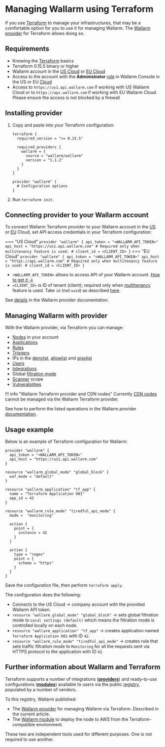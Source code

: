 # Managing Wallarm using Terraform

If you use [Terraform](https://www.terraform.io/) to manage your infrastructures, that may be a comfortable option for you to use it for managing Wallarm. The [Wallarm provider](https://registry.terraform.io/providers/wallarm/wallarm/latest/docs) for Terraform allows doing so.

## Requirements

* Knowing the [Terraform](https://www.terraform.io/) basics
* Terraform 0.15.5 binary or higher
* Wallarm account in the [US Cloud](https://us1.my.wallarm.com/) or [EU Cloud](https://my.wallarm.com/)
* Access to the account with the **Administrator** [role](../../user-guides/settings/users.md#user-roles) in Wallarm Console in the US or EU [Cloud](../../about-wallarm/overview.md#cloud)
* Access to `https://us1.api.wallarm.com` if working with US Wallarm Cloud or to `https://api.wallarm.com` if working with EU Wallarm Cloud. Please ensure the access is not blocked by a firewall

## Installing provider

1. Copy and paste into your Terraform configuration:

    ```
    terraform {
      required_version = ">= 0.15.5"

      required_providers {
        wallarm = {
          source = "wallarm/wallarm"
          version = "1.1.2"
        }
      }
    }

    provider "wallarm" {
      # Configuration options
    }
    ```

1. Run `terraform init`.

## Connecting provider to your Wallarm account

To connect Wallarm Terraform provider to your Wallarm account in the [US](https://us1.my.wallarm.com/signup) or [EU](https://my.wallarm.com/signup) Cloud, set API access credentials in your Terraform configuration:

=== "US Cloud"
    ```
    provider "wallarm" {
      api_token = "<WALLARM_API_TOKEN>"
      api_host = "https://us1.api.wallarm.com"
      # Required only when multitenancy feature is used:
      # client_id = <CLIENT_ID>
    }
    ```
=== "EU Cloud"
    ```
    provider "wallarm" {
      api_token = "<WALLARM_API_TOKEN>"
      api_host = "https://api.wallarm.com"
      # Required only when multitenancy feature is used:
      # client_id = <CLIENT_ID>
    }
    ```

* `<WALLARM_API_TOKEN>` allows to access API of your Wallarm account. [How to get it →](../../user-guides/settings/api-tokens.md)
* `<CLIENT_ID>` is ID of tenant (client); required only when [multitenancy](../../installation/multi-tenant/overview.md) feature is used. Take `id` (not `uuid`) as described [here](../../installation/multi-tenant/configure-accounts.md#step-3-create-the-tenant-via-the-wallarm-api).

See [details](https://registry.terraform.io/providers/wallarm/wallarm/latest/docs) in the Wallarm provider documentation.

## Managing Wallarm with provider

With the Wallarm provider, via Terraform you can manage:

* [Nodes](../../user-guides/nodes/nodes.md) in your account
* [Applications](../../user-guides/settings/applications.md)
* [Rules](../../user-guides/rules/intro.md)
* [Triggers](../../user-guides/triggers/triggers.md)
* IPs in the [denylist](../../user-guides/ip-lists/denylist.md), [allowlist](../../user-guides/ip-lists/allowlist.md) and [graylist](../../user-guides/ip-lists/graylist.md)
* [Users](../../user-guides/settings/users.md)
* [Integrations](../../user-guides/settings/integrations/integrations-intro.md)
* Global [filtration mode](../../admin-en/configure-wallarm-mode.md)
* [Scanner](../../user-guides/scanner.md) scope
* [Vulnerabilities](../../user-guides/vulnerabilities.md)

!!! info "Wallarm Terraform provider and CDN nodes"
    Currently [CDN nodes](../../user-guides/nodes/cdn-node.md) cannot be managed via the Wallarm Terraform provider.

See how to perform the listed operations in the Wallarm provider [documentation](https://registry.terraform.io/providers/wallarm/wallarm/latest/docs).

## Usage example

Below is an example of Terraform configuration for Wallarm:

```
provider "wallarm" {
  api_token = "<WALLARM_API_TOKEN>"
  api_host = "https://us1.api.wallarm.com"
}

resource "wallarm_global_mode" "global_block" {
  waf_mode = "default"
}

resource "wallarm_application" "tf_app" {
  name = "Terraform Application 001"
  app_id = 42
}

resource "wallarm_rule_mode" "tiredful_api_mode" {
  mode =  "monitoring"

  action {
    point = {
      instance = 42
    }
  }

  action {
    type = "regex"
    point = {
      scheme = "https"
    }
  }
}
```

Save the configuration file, then perform `terraform apply`.

The configuration does the following:

* Connects to the US Cloud → company account with the provided Wallarm API token.
* `resource "wallarm_global_mode" "global_block"` → sets global filtration mode to `Local settings (default)` which means the filtration mode is controlled locally on each node.
* `resource "wallarm_application" "tf_app"` → creates application named `Terraform Application 001` with ID `42`.
* `resource "wallarm_rule_mode" "tiredful_api_mode"` → creates rule that sets traffic filtration mode to `Monitoring` for all the requests sent via HTTPS protocol to the application with ID `42`.

## Further information about Wallarm and Terraform

Terraform supports a number of integrations (**[providers](https://www.terraform.io/language/providers)**) and ready-to-use configurations (**[modules](https://www.terraform.io/language/modules)**) available to users via the public [registry](https://www.terraform.io/registry#navigating-the-registry), populated by a number of vendors.

To this registry, Wallarm published:

* The [Wallarm provider](https://registry.terraform.io/providers/wallarm/wallarm/latest/docs) for managing Wallarm via Terraform. Described in the current article.
* The [Wallarm module](../../installation/cloud-platforms/aws/terraform-module/overview.md) to deploy the node to AWS from the Terraform-compatible environment.

These two are independent tools used for different purposes. One is not required to use another.

